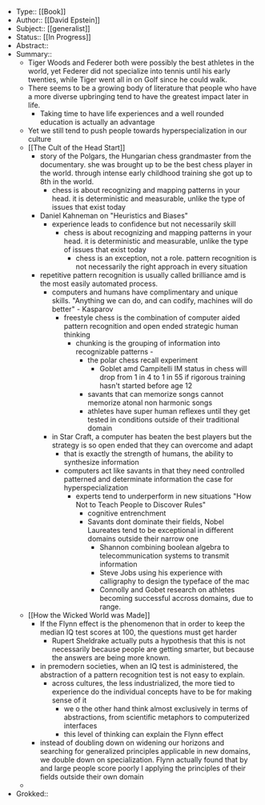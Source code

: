 - Type:: [[Book]] 
- Author:: [[David Epstein]]
- Subject:: [[generalist]]
- Status:: [[In Progress]] 
- Abstract::
- Summary::
    - Tiger Woods and Federer both were possibly the best athletes in the world, yet Federer did not specialize into tennis until his early twenties, while Tiger went all in on Golf since he could walk.
    - There seems to be a growing body of literature that people who have a more diverse upbringing tend to have the greatest impact later in life. 
        - Taking time to have life experiences and a well rounded education is actually an advantage
    - Yet we still tend to push people towards hyperspecialization in our culture
    - [[The Cult of the Head Start]]
        - story of the Polgars, the Hungarian chess grandmaster from the documentary.  she was brought up to be the best chess player in the world.  through intense early childhood training she got up to 8th in the world. 
            - chess is about recognizing and mapping patterns in your head.  it is deterministic and measurable,  unlike the type of issues that exist today
        - Daniel Kahneman on "Heuristics and Biases"
            - experience leads to confidence but not necessarily skill
                - chess is about recognizing and mapping patterns in your head.  it is deterministic and measurable,  unlike the type of issues that exist today
                    - chess is an exception,  not a role.  pattern recognition is not necessarily the right approach in every situation
        - repetitive pattern recognition is usually called brilliance amd is the most easily automated process.
            - computers and humans have complimentary and unique skills. "Anything we can do, and can codify, machines will do better" - Kasparov
                - freestyle chess is the combination of computer aided pattern recognition and open ended strategic human thinking
                    - chunking is the grouping of information into recognizable patterns - 
                        - the polar chess recall experiment
                            - Goblet amd Campitelli IM status in chess will drop from 1 in 4 to 1 in 55 if rigorous training hasn't started before age 12
                        - savants that can memorize songs cannot memorize atonal non harmonic songs
                        - athletes have super human reflexes until they get tested in conditions outside of their traditional domain
            - in Star Craft, a computer has beaten the best players but the strategy is so open ended that they can overcome and adapt
                - that is exactly the strength of humans, the ability to synthesize information
                - computers act like savants in that they need controlled patterned and determinate information the case for hyperspecialization
                    - experts tend to underperform in new situations "How Not to Teach People to Discover Rules"
                        - cognitive entrenchment
                        - Savants dont dominate their fields, Nobel Laureates tend to be exceptional in different domains outside their narrow one
                            - Shannon combining boolean algebra to telecommunication systems to transmit information
                            - Steve Jobs using his experience with calligraphy to design the typeface of the mac
                            - Connolly and Gobet research on athletes becoming successful accross domains, due to range.
    - [[How the Wicked World was Made]]
        - If the Flynn effect is the phenomenon that in order to keep the median IQ test scores at 100, the questions must get harder
            - Rupert Sheldrake actually puts a hypothesis that this is not necessarily because people are getting smarter, but because the answers are being more known.
        - in premodern societies, when an IQ test is administered, the abstraction of a pattern recognition  test is not easy to explain.
            - across cultures, the less industrialized, the more tied to experience do the individual concepts have to be for making sense of it
                - we o  the other hand think almost exclusively in terms of abstractions, from scientific metaphors to computerized interfaces 
                - this level of thinking can explain the Flynn effect
        - instead of doubling down on widening our horizons and searching for generalized principles applicable in new domains, we double down on specialization. Flynn actually found that by and large people score poorly I  applying the principles of their fields outside their own domain
    - 
- Grokked::
